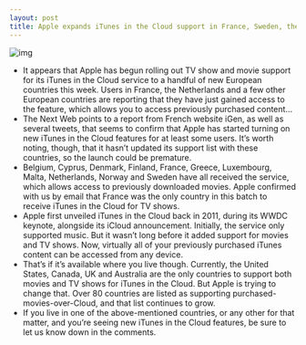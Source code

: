 ```yaml
---
layout: post
title: Apple expands iTunes in the Cloud support in France, Sweden, the Netherlands, and eight more European countries
---
```

![img](http://media.idownloadblog.com/wp-content/uploads/2013/02/france-itunes-in-cloud.jpg)
* It appears that Apple has begun rolling out TV show and movie support for its iTunes in the Cloud service to a handful of new European countries this week. Users in France, the Netherlands and a few other European countries are reporting that they have just gained access to the feature, which allows you to access previously purchased content…
* The Next Web points to a report from French website iGen, as well as several tweets, that seems to confirm that Apple has started turning on new iTunes in the Cloud features for at least some users. It’s worth noting, though, that it hasn’t updated its support list with these countries, so the launch could be premature.
* Belgium, Cyprus, Denmark, Finland, France, Greece, Luxembourg, Malta, Netherlands, Norway and Sweden have all received the service, which allows access to previously downloaded movies. Apple confirmed with us by email that France was the only country in this batch to receive iTunes in the Cloud for TV shows.
* Apple first unveiled iTunes in the Cloud back in 2011, during its WWDC keynote, alongside its iCloud announcement. Initially, the service only supported music. But it wasn’t long before it added support for movies and TV shows. Now, virtually all of your previously purchased iTunes content can be accessed from any device.
* That’s if it’s available where you live though. Currently, the United States, Canada, UK and Australia are the only countries to support both movies and TV shows for iTunes in the Cloud. But Apple is trying to change that. Over 80 countries are listed as supporting purchased-movies-over-Cloud, and that list continues to grow.
* If you live in one of the above-mentioned countries, or any other for that matter, and you’re seeing new iTunes in the Cloud features, be sure to let us know down in the comments.

